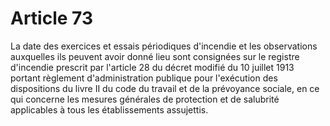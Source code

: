 # Article 73

La date des exercices et essais périodiques d'incendie et les observations auxquelles ils peuvent avoir donné lieu sont consignées sur le registre d'incendie prescrit par l'article 28 du décret modifié du 10 juillet 1913 portant règlement d'administration publique pour l'exécution des dispositions du livre II du code du travail et de la prévoyance sociale, en ce qui concerne les mesures générales de protection et de salubrité applicables à tous les établissements assujettis.
